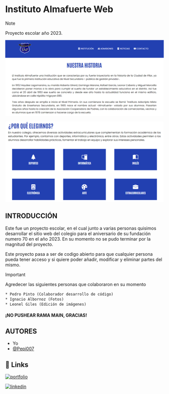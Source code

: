 
# Instituto Almafuerte Web

>[!NOTE]
> Proyecto escolar año 2023.

![Captura apartado historia](./img/screen-historia.png)

![Captura index](./img/screen-elegirnos.png)


## INTRODUCCIÓN

Este fue un proyecto escolar, en el cual junto a varias personas quisimos desarrollar el sitio web del colegio para el aniversario de su fundación numero 70 en el año 2023. En su momento no se pudo terminar por la magnitud del proyecto.

Este proyecto pasa a ser de codigo abierto para que cualquier persona pueda tener acceso y si quiere poder añadir, modificar y eliminar partes del mismo.

>[!IMPORTANT]
> Agredecer las siguientes personas que colaboraron en su momento
    
    * Pedro Pinto (Colaborador desarrollo de código)
    * Ignacio Albornoz (Fotos)
    * Leonel Giles (Edición de imágenes)

#### ¡NO PUSHEAR RAMA MAIN, GRACIAS!
## AUTORES

- Yo
- [@Pepi007](https://github.com/Pepi007)


## 🔗 Links
[![portfolio](https://img.shields.io/badge/my_portfolio-000?style=for-the-badge&logo=ko-fi&logoColor=white)](https://www.github.com/ezep23)

[![linkedin](https://img.shields.io/badge/linkedin-0A66C2?style=for-the-badge&logo=linkedin&logoColor=white)](https://www.linkedin.com/in/ezequielpistone/)


